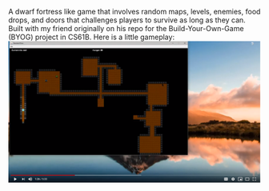 A dwarf fortress like game that involves random maps, levels, enemies, food drops, and doors that challenges players to survive as long as they can. Built with my friend originally on his repo for the Build-Your-Own-Game (BYOG) project in CS61B. Here is a little gameplay:
[![video ref](thumbnail.PNG)](https://www.youtube.com/watch?v=zXmkvDm4i4A)

